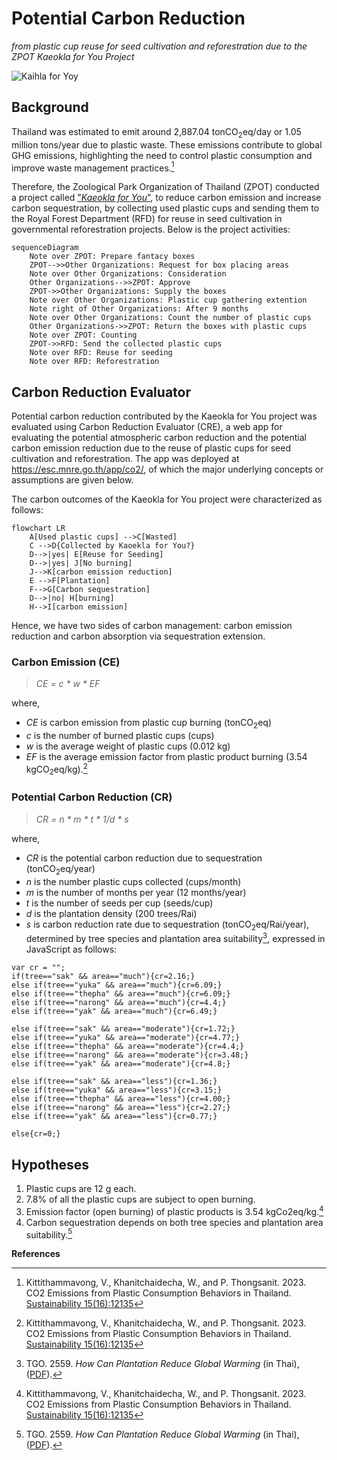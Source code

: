 # Potential Carbon Reduction
_from plastic cup reuse for seed cultivation and reforestration due to the ZPOT Kaeokla for You Project_

![Kaihla for Yoy](https://kietpawpan.github.io/carbon/kaeokla.jpg)

## Background
Thailand was estimated to emit around 2,887.04 tonCO<sub>2</sub>eq/day or 1.05 million tons/year due to plastic waste. These emissions contribute to global GHG emissions, highlighting the need to control plastic consumption and improve waste management practices.[^1] 

Therefore, the Zoological Park Organization of Thailand (ZPOT) conducted a project called ["_Kaeokla for You_"](https://www.thairath.co.th/futureperfect/articles/2724870), to reduce carbon emission and increase carbon sequestration, by collecting used plastic cups and sending them to the Royal Forest Department (RFD) for reuse in seed cultivation in governmental reforestration projects. Below is the project activities:

```mermaid
sequenceDiagram
    Note over ZPOT: Prepare fantacy boxes  
    ZPOT-->>Other Organizations: Request for box placing areas
    Note over Other Organizations: Consideration
    Other Organizations-->>ZPOT: Approve
    ZPOT->>Other Organizations: Supply the boxes
    Note over Other Organizations: Plastic cup gathering extention
    Note right of Other Organizations: After 9 months
    Note over Other Organizations: Count the number of plastic cups
    Other Organizations->>ZPOT: Return the boxes with plastic cups
    Note over ZPOT: Counting
    ZPOT->>RFD: Send the collected plastic cups
    Note over RFD: Reuse for seeding
    Note over RFD: Reforestration
```
## Carbon Reduction Evaluator
Potential carbon reduction contributed by the Kaeokla for You project was evaluated using Carbon Reduction Evaluator (CRE), a web app for evaluating the potential atmospheric carbon reduction and the potential carbon emission reduction due to the reuse of plastic cups for seed cultivation and reforestration. The app was deployed at https://esc.mnre.go.th/app/co2/, of which the major underlying concepts or assumptions are given below.

The carbon outcomes of the Kaeokla for You project were characterized as follows:

```mermaid
flowchart LR
    A[Used plastic cups] -->C[Wasted]
    C -->D{Collected by Kaoekla for You?}
    D-->|yes| E[Reuse for Seeding]
    D-->|yes| J[No burning]
    J-->K[carbon emission reduction]
    E -->F[Plantation]
    F-->G[Carbon sequestration]
    D-->|no| H[burning]
    H-->I[carbon emission]
```
Hence, we have two sides of carbon management: carbon emission reduction and carbon absorption via sequestration extension.   

### Carbon Emission (CE)
> _CE = c * w * EF_    

where,
- _CE_ is carbon emission from plastic cup burning (tonCO<sub>2</sub>eq)
- _c_ is the number of burned plastic cups (cups)
- _w_ is the average weight of plastic cups (0.012 kg) 
- _EF_ is the average emission factor from plastic product burning (3.54 kgCO<sub>2</sub>eq/kg).[^1]

### Potential Carbon Reduction (CR)
> _CR = n * m * t * 1/d * s_

where,
- _CR_ is the potential carbon reduction due to sequestration (tonCO<sub>2</sub>eq/year)
- _n_ is the number plastic cups collected (cups/month)
- _m_ is the number of months per year (12 months/year)
- _t_ is the number of seeds per cup (seeds/cup) 
- _d_ is the plantation density (200 trees/Rai)
- _s_ is carbon reduction rate due to sequestration (tonCO<sub>2</sub>eq/Rai/year), determined by tree species and plantation area suitability[^2], expressed in JavaScript as follows:
  
```
var cr = "";
if(tree=="sak" && area=="much"){cr=2.16;}
else if(tree=="yuka" && area=="much"){cr=6.09;}
else if(tree=="thepha" && area=="much"){cr=6.09;}
else if(tree=="narong" && area=="much"){cr=4.4;}
else if(tree=="yak" && area=="much"){cr=6.49;}

else if(tree=="sak" && area=="moderate"){cr=1.72;}
else if(tree=="yuka" && area=="moderate"){cr=4.77;}
else if(tree=="thepha" && area=="moderate"){cr=4.4;}
else if(tree=="narong" && area=="moderate"){cr=3.48;}
else if(tree=="yak" && area=="moderate"){cr=4.8;}

else if(tree=="sak" && area=="less"){cr=1.36;}
else if(tree=="yuka" && area=="less"){cr=3.15;}
else if(tree=="thepha" && area=="less"){cr=4.00;}
else if(tree=="narong" && area=="less"){cr=2.27;}
else if(tree=="yak" && area=="less"){cr=0.77;}

else{cr=0;}
```

## Hypotheses
1. Plastic cups are 12 g each.
2. 7.8% of all the plastic cups are subject to open burning.
3. Emission factor (open burning) of plastic products is 3.54 kgCo2eq/kg.[^1]
4. Carbon sequestration depends on both tree species and plantation area suitability.[^2]


__References__
[^1]: Kittithammavong, V., Khanitchaidecha, W., and P. Thongsanit. 2023. CO2 Emissions from Plastic Consumption Behaviors in Thailand. [Sustainability 15(16):12135](https://www.mdpi.com/2071-1050/15/16/12135)
[^2]: TGO. 2559. <i>How Can Plantation Reduce Global Warming</i> (in Thai), ([PDF](https://esc.mnre.go.th/app/co2/Tree_version02.pdf)).
